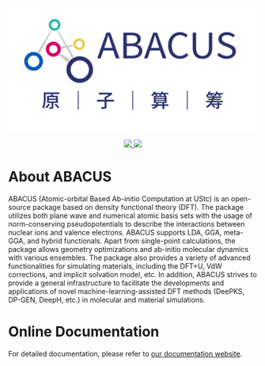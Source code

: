 <p align="center">
    <img src="docs/abacus-logo.svg">
</p>

<p align="center">
    <a href="https://github.com/deepmodeling/abacus-develop/actions/workflows/image.yml">
        <img src="https://github.com/deepmodeling/abacus-develop/actions/workflows/image.yml/badge.svg">
    </a>
    <a href="https://github.com/deepmodeling/abacus-develop/actions/workflows/test.yml">
        <img src="https://github.com/deepmodeling/abacus-develop/actions/workflows/test.yml/badge.svg">
    </a>
</p>

<a id="readme-top"></a>

# About ABACUS

ABACUS (Atomic-orbital Based Ab-initio Computation at UStc) is an open-source package based on density functional theory (DFT). The package utilizes both plane wave and numerical atomic basis sets with the usage of norm-conserving pseudopotentials to describe the interactions between nuclear ions and valence electrons. ABACUS supports LDA, GGA, meta-GGA, and hybrid functionals. Apart from single-point calculations, the package allows geometry optimizations and ab-initio molecular dynamics with various ensembles. The package also provides a variety of advanced functionalities for simulating materials, including the DFT+U, VdW corrections, and implicit solvation model, etc. In addition, ABACUS strives to provide a general infrastructure to facilitate the developments and applications of novel machine-learning-assisted DFT methods (DeePKS, DP-GEN, DeepH, etc.) in molecular and material simulations.

# Online Documentation
For detailed documentation, please refer to [our documentation website](https://abacus.deepmodeling.com/).
